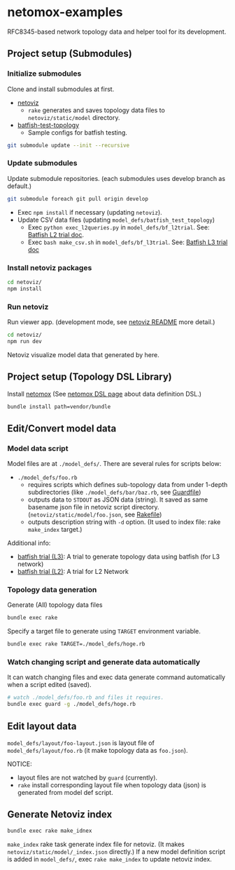 # netomox-examples

RFC8345-based network topology data and helper tool for its development.

## Project setup (Submodules)

### Initialize submodules

Clone and install submodules at first.

* [netoviz](https://github.com/corestate55/netoviz)
  * `rake` generates and saves topology data files to `netoviz/static/model` directory.
* [batfish-test-topology](https://github.com/corestate55/batfish-test-topology)
  * Sample configs for batfish testing.

```bash
git submodule update --init --recursive
```

### Update submodules

Update submodule repositories. (each submodules uses develop branch as default.)

```bash
git submodule foreach git pull origin develop
```

* Exec `npm install` if necessary (updating `netoviz`).
* Update CSV data files (updating `model_defs/batfish_test_topology`)
  * Exec `python exec_l2queries.py` in `model_defs/bf_l2trial`. See: [Batfish L2 trial doc](model_defs/bf_l2trial/README.md).
  * Exec `bash make_csv.sh` in `model_defs/bf_l3trial`. See: [Batfish L3 trial doc](model_defs/bf_l3trial/README.md)

### Install netoviz packages

```bash
cd netoviz/
npm install
```

### Run netoviz

Run viewer app.
(development mode, see [netoviz README](https://github.com/corestate55/netoviz) more detail.)

```bash
cd netoviz/
npm run dev
```

Netoviz visualize model data that generated by here.

## Project setup (Topology DSL Library)

Install [netomox](https://github.com/corestate55/netomox)
(See [netomox DSL page](https://github.com/corestate55/netomox/blob/develop/dsl.md) about data definition DSL.)

```bash
bundle install path=vendor/bundle
```

## Edit/Convert model data

### Model data script

Model files are at `./model_defs/`. 
There are several rules for scripts below:

* `./model_defs/foo.rb`
  * requires scripts which defines sub-topology data from under 1-depth subdirectories
    (like `./model_defs/bar/baz.rb`, see [Guardfile](./Guardfile))
  * outputs data to `STDOUT` as JSON data (string).
    It saved as same basename json file in netoviz script directory.
    (`netoviz/static/model/foo.json`, see [Rakefile](./Rakefile))
  * outputs description string with `-d` option. (It used to index file: rake `make_index` target.)

Additional info:

* [batfish trial (L3)](model_defs/bf_l3trial/README.md): A trial to generate topology data using batfish (for L3 network)
* [batfish trial (L2)](model_defs/bf_l2trial/README.md): A trial for L2 Network

### Topology data generation

Generate (All) topology data files

```bash
bundle exec rake
```

Specify a target file to generate using `TARGET` environment variable.

```bash
bundle exec rake TARGET=./model_defs/hoge.rb
```

### Watch changing script and generate data automatically

It can watch changing files and exec data generate command automatically
when a script edited (saved).

```bash
# watch ./model_defs/foo.rb and files it requires.
bundle exec guard -g ./model_defs/hoge.rb
```

## Edit layout data

`model_defs/layout/foo-layout.json` is layout file of `model_defs/layout/foo.rb`
(it make topology data as `foo.json`).

NOTICE:
* layout files are not watched by `guard` (currently).
* `rake` install corresponding layout file when topology data (json) is generated from model def script.

## Generate Netoviz index

```bash
bundle exec rake make_idnex
```
`make_index` rake task generate index file for netoviz.
(It makes `netoviz/static/model/_index.json` directly.)
If a new model definition script is added in `model_defs/`,
exec `rake make_index` to update netoviz index.
